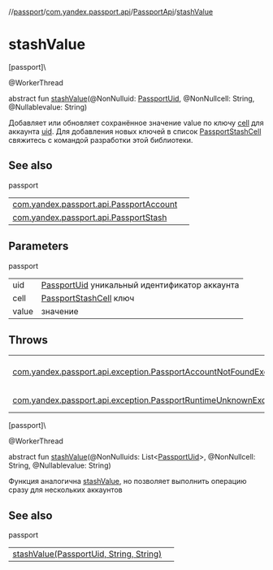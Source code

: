 //[passport](../../../index.md)/[com.yandex.passport.api](../index.md)/[PassportApi](index.md)/[stashValue](stash-value.md)

# stashValue

[passport]\

@WorkerThread

abstract fun [stashValue](stash-value.md)(@NonNulluid: [PassportUid](../-passport-uid/index.md), @NonNullcell: String, @Nullablevalue: String)

Добавляет или обновляет сохранённое значение value по ключу [cell](../-passport-stash-cell/index.md) для аккаунта [uid](../-passport-uid/index.md). Для добавления новых ключей в список [PassportStashCell](../-passport-stash-cell/index.md) свяжитесь с командой разработки этой библиотеки.

## See also

passport

| | |
|---|---|
| [com.yandex.passport.api.PassportAccount](../-passport-account/get-stash.md) |  |
| [com.yandex.passport.api.PassportStash](../-passport-stash/get-value.md) |  |

## Parameters

passport

| | |
|---|---|
| uid | [PassportUid](../-passport-uid/index.md) уникальный идентификатор аккаунта |
| cell | [PassportStashCell](../-passport-stash-cell/index.md) ключ |
| value | значение |

## Throws

| | |
|---|---|
| [com.yandex.passport.api.exception.PassportAccountNotFoundException](../../com.yandex.passport.api.exception/-passport-account-not-found-exception/index.md) | аккаунт с таким uid не найден |
| [com.yandex.passport.api.exception.PassportRuntimeUnknownException](../../com.yandex.passport.api.exception/-passport-runtime-unknown-exception/index.md) | внутренняя ошибка |

[passport]\

@WorkerThread

abstract fun [stashValue](stash-value.md)(@NonNulluids: List&lt;[PassportUid](../-passport-uid/index.md)&gt;, @NonNullcell: String, @Nullablevalue: String)

Функция аналогична [stashValue](stash-value.md), но позволяет выполнить операцию сразу для нескольких аккаунтов

## See also

passport

| | |
|---|---|
| [stashValue(PassportUid, String, String)](stash-value.md) |  |
